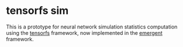 # tensorfs sim

This is a prototype for neural network simulation statistics computation using the [tensorfs](../tensorfs) framework, now implemented in the [emergent](https://github.com/emer) framework.



